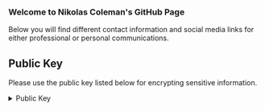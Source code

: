 ### Welcome to Nikolas Coleman's GitHub Page

Below you will find different contact information and social media links for either professional or personal communications.


## Public Key

Please use the public key listed below for encrypting sensitive information.

<details><summary>Public Key</summary><p>```
    
        -----BEGIN PGP PUBLIC KEY BLOCK-----
    
        mQINBGLTO9cBEAC6EJrCkP1F/q36Em3My1sdXlYL4gWMrYEuoiBJBVQOcU9+Zdru
        mr8XBh2ap4khjxfH7COPmPWEu7VU5VGM9e7M9wSkakXFSI9Annd6DKQUqdTpGaRN
        qIi83fRllXEgnLSQ7/7huDLS1wxO1UY5XQc7eIHLgmRES5hT1UxdisIK2IpshMw3
        Us/obKjNHriRdRp6R44XuoSOKbjwvMzCienZLA/XGO17twJSex40mDw6N7VlUlRD
        9C9QGdaJh2jQb84lYbaGoGbcJYAsq/rHTr6gW1virdNGCuWAWIe/NyF5ENc0XLbI
        OkS4yGO1yNH4Gs5VP+2zkIgzzGicoAPxGXixrn2l+iyrH3qlR+MBHH6e9by0U+pK
        /FGu4c6gAuYkQkaWPNVNMz1BPUg2uEU6WaIssbEXAru7/Otlgdq+yZbKbfJqqrrW
        aQ8Sj6sgV8Z+8Bvr6yowbWqvSAGN4kRJaZo5Cl4J1VAKnYc0gdaGAo3n2JgY5aqf
        RNKPV3yI+DxDaY84YUhvnmCUVBa03HTdvTSEVhm881QmXHR8U7AexEzqxLQR7gWJ
        MqN0hTmJIw2JDo2+irrbKGWpKjKg3GLH2Gi+1dlwIMmys8g1RNhZBGucV8qCC579
        bhjwXmeagrBrA6I9N1N2n1BjezsvgQDS4ApbBIXB/MttrymZq2zEflMV9QARAQAB
        tCdOaWtvbGFzIENvbGVtYW4gPG5pa3Zjb2xlbWFuQGdtYWlsLmNvbT6JAk4EEwEK
        ADgWIQTXuudNE5bSJyPa2tZzt2y/qvYvLAUCYtM71wIbAwULCQgHAwUVCgkICwUW
        AgMBAAIeAQIXgAAKCRBzt2y/qvYvLD2mD/4v68Ib9Jc9DShV/q0/RsDSE5CIvjIg
        pUFWWvkxEqYKhnY/qMSBs6kbipECUoTDpDh/HlDhaHAQxNhWhvmtMOz3ZDPPXwVe
        3YhlqPcymleonMI1bXt0HiZfyzMZFNtqIo3IlheTK8Xe7/nGxcRp0/3rA0gukCky
        3MIPLixSxMiErWO83pHNKuqFYtNex38C9VbpZQNJ3uQS7XpkY4UrGT8uUdXwgPdt
        jvaCbL4+GSfP/4dZUKpNQXVGUDuIweugZuLU4Q3FsGfukEYnmYx3wYjqx+I+tcQI
        Jo7hkKKIbIRCOXZwhge/WFOUngcljZuprx5QjKedosWOeIvGRuSsFMZz2U96A/v2
        78Qss6IKnQjpJabA0wg75cAnxFKe3DlWueEr3SYxCXvTjeXxXqQl7S2VhR0rJE5r
        S4QQ7iWw172Y029XTsahV+VAEqYEcQjbrjulEEz8sQgDPLFBYN5cfX7SKrEk6aem
        6gi06wtDzhdQ10hVIw4Q6ixh85iEfdXLeUIKQoZHsExnhp3x4bg/ohUWMItU74x0
        x3W562mhXeVrqz4A+ZTGsSzlsD2iW57JiaTIeqI2KHXhNO4OdCJRzWcP/dcJuU2s
        EsLA6rvW5pXWv8qmfcOgUhGj/9vRX2kgbdvVBvcMJCS7iuuzrevy1O0fpWWYCuox
        23NKk6MMCqbK17kCDQRi0zvXARAAsVCqKnJU0YySiFEa7G6ugukwU2oGrMavf/8S
        puhmT3vv+JGj1wqKumuezDZFVdncQZOCCAPSBVlEJiirgU1zQ0PXIDwNCyS+YDz4
        lrnDc+Q2PtLVVbMsA1k43MkLEudjy+IHzEbxUK6kyf1pKxts2vS1SQ4IXV67iLNz
        W11X8jMV/8btBzQt6KCOiK4u//w0lrL3uwLseUZrOkZJq01+BLznf9MnzFZ8Rfuo
        er/6tHmE752oFiKt+xLYOJv3wXa4twGF/mjMKQ3FP+couDSpE2nbHvjoKI6npmzl
        jtMaEvYc6Ejc9FDuuZIFIrvXREKY1ZvB3DfRiXcBACA4uGgsnPT4Jv2SGDtmztNR
        SwKFIQ4okVFUDZ7+QWeNaOOmMKZXVCexfXrWiD6jeZDQ9AoF17XwCT6rOXd4GJNt
        8RIy5t/xXbwGydoNCp0tTfw9Tg8Koi1yEUexKvrvqRPrZiKnmUqm/kyM+04H7e3h
        VsFNQs7oy661bm0L8Z6Vy1InbXcNDWn04IL5T2e3CF9NSR9WooOz7eNNz1U3pRHk
        KL86ENy/dPAKSoHRgZrgEmzAhcDeYj8mnuwrYjoE/Zb3pQ4QNjLKsCaAXAq9yssI
        9NIZQRbfBUqFq3aaZxMqqi3Hxs98H1VR4rjwmW0hOSOYOnpOQd1zCvIkkdT8dLM+
        WO5a14cAEQEAAYkCNgQYAQoAIBYhBNe6500TltInI9ra1nO3bL+q9i8sBQJi0zvX
        AhsMAAoJEHO3bL+q9i8sypQP/0ZPZV5cCFpU+DPd3pyYfAyuEuTPHclHSQYodmXm
        6bIyv0w6Zk31y8+QoMVw4Wk7SG1y0fcGoDXhfI1rmBdl50spOJXeHfE2mrwcf+DW
        CD9tDynRrW++c36kcGeXdvxJyUmfvgpcpwvUkZ/4nbIWpP/6pRjIahaOhc9eKFtd
        FdRwYsAX48dS4D240HMMZDqe2NkwHdHK05G5s18fP4ifBPWB7i+3d7OmQypGLMTa
        z+LgvTw3xGuhz82NuIyBefry9nWtUuAfsd08CuXwJXlt6nmk1jtkYEwYhIgzdLEK
        B9R5H0FIWb5x9QDqP5qAqeZ56q3snC1uQUIPeY5acoQyHdKcd4fx8JaW4KhlFLnf
        6pTEs3KaApURurZwHptdG8c4kk7BLDDHKErs/Ef1OGJNacmz3dHgUGnRrB44T1nX
        fSlQ78I1CYDXcDwwe0Q5C/TWRezlddys89l/iiiR+I85KXjlsOX+OtR15wu7Xpzz
        9X7eThg2FoGXstUbrkDQ7GRzD064hGsmPfSmPBU1q6qfYIo0jpobkpKHIg1LEqZJ
        X8p0raD/RNQP27u1wZUWaXz9GLEVngiBSCBJA6ZOlNM7kcmLmy4hKdwV0ysfLfSV
        Ik7wPP6Gqi9s/7I/TA1mB3syYwSBIgiFOeJ1PNBJWH7czwBirMZXF00Gcf9vIhDR
        Nzi8
        =s9W+
        -----END PGP PUBLIC KEY BLOCK-----
    
  ```</p></details>
